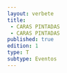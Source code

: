 ```yaml
---
layout: verbete
title:
 - CARAS PINTADAS
 - CARAS PINTADAS
published: true
edition: 1  
type: T
subtype: Eventos
---
```


